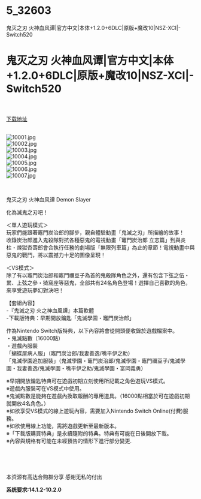# 5_32603
鬼灭之刃 火神血风谭|官方中文|本体+1.2.0+6DLC|原版+魔改10|NSZ-XCI|-Switch520
# 鬼灭之刃 火神血风谭|官方中文|本体+1.2.0+6DLC|原版+魔改10|NSZ-XCI|-Switch520
 <br/></br>
[下载地址](https://www.switch520.cc/article/32603 "下载地址")
<br/></br>

<p><img title="10001.jpg" src="https://www.switch520.cc/muke_img/2022_06_09_7643b25d55231.jpg" alt="10001.jpg"><br>
<img title="10002.jpg" src="https://www.switch520.cc/muke_img/2022_06_09_79d21692ef896.jpg" alt="10002.jpg"><br>
<img title="10003.jpg" src="https://www.switch520.cc/muke_img/2022_06_09_106811344da55.jpg" alt="10003.jpg"><br>
<img title="10004.jpg" src="https://www.switch520.cc/muke_img/2022_06_09_18d64c575b5a9.jpg" alt="10004.jpg"><br>
<img title="10005.jpg" src="https://www.switch520.cc/muke_img/2022_06_09_abf9296f92e8b.jpg" alt="10005.jpg"><br>
<img title="10006.jpg" src="https://www.switch520.cc/muke_img/2022_06_09_8bbc048946f24.jpg" alt="10006.jpg"><br>
<img title="10007.jpg" src="https://www.switch520.cc/muke_img/2022_06_09_ae2de11afebb6.jpg" alt="10007.jpg"></p>
<p>&nbsp;</p>
<p>鬼灭之刃 火神血风谭 Demon Slayer</p>
<p>化為滅鬼之刃吧！</p>
<p>＜單人遊玩模式＞<br>
玩家們能跟著竈門炭治郎的腳步，親自體驗動畫「鬼滅之刃」所描繪的故事！<br>
收錄炭治郎進入鬼殺隊對抗各種惡鬼的電視動畫「竈門炭治郎 立志篇」到與炎柱・煉獄杏壽郎會合執行任務的劇場版「無限列車篇」為止的章節！電視動畫中與惡鬼的戰鬥，將以震撼力十足的圖像呈現！</p>
<p>＜VS模式＞<br>
除了有以竈門炭治郎和竈門禰豆子為首的鬼殺隊角色之外，還有包含下弦之伍・累、上弦之參・猗窩座等惡鬼，全部共有24名角色登場！選擇自己喜歡的角色，來享受遊玩夢幻對決吧！</p>
<p>【套組內容】<br>
-『鬼滅之刃 火之神血風譚』本篇軟體<br>
-下載版特典：早期開放鑰匙「鬼滅學園・竈門炭治郎」</p>
<p>作為Nintendo Switch版特典，以下內容將會從開頭便收錄於遊戲檔案中。<br>
・鬼滅點數（16000點）<br>
・遊戲內服裝<br>
「蝴蝶屋病人服」（竈門炭治郎/我妻善逸/嘴平伊之助）<br>
「鬼滅學園追加服裝」（鬼滅學園・竈門炭治郎/鬼滅學園・竈門禰豆子/鬼滅學園・我妻善逸/鬼滅學園・嘴平伊之助/鬼滅學園・富岡義勇）</p>
<p>※早期開放鑰匙特典可在遊戲初期立刻使用所記載之角色遊玩VS模式。<br>
※遊戲內服裝可在VS模式中使用。<br>
※鬼滅點數是能夠在遊戲內換取報酬的專用道具。（16000點相當於可在遊戲初期就開放4名角色。）<br>
※如欲享受VS模式的線上遊玩內容，需要加入Nintendo Switch Online(付費)服務。<br>
※如欲使用線上功能，需將遊戲更新至最新版本。<br>
※「下載版購買特典」是永續隨附的特典。特典有可能在日後開放下載。<br>
※內容與規格有可能在未經預告的情形下進行部分變更.</p>
<p>&nbsp;</p>
<p>&nbsp;</p>
<p>本资源有高达合购群分享 感谢无私的付出</p>
<p><strong>系统要求:14.1.2-10.2.0</strong></p>



